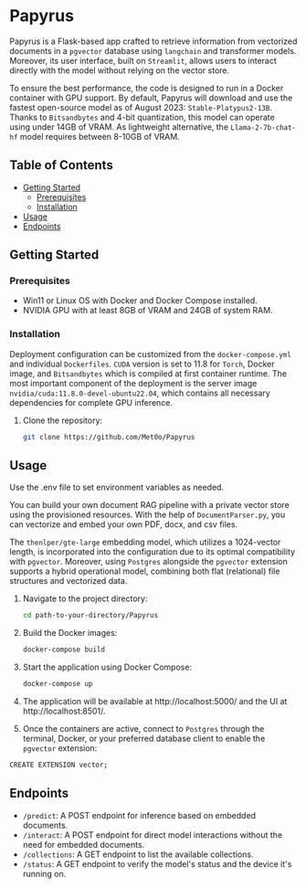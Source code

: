 
# Papyrus

Papyrus is a Flask-based app crafted to retrieve information from vectorized documents in a `pgvector` database using `langchain` and transformer models. Moreover, its user interface, built on `Streamlit`, allows users to interact directly with the model without relying on the vector store.

To ensure the best performance, the code is designed to run in a Docker container with GPU support. By default, Papyrus will download and use the fastest open-source model as of August 2023: `Stable-Platypus2-13B`. Thanks to `Bitsandbytes` and 4-bit quantization, this model can operate using under 14GB of VRAM. As lightweight alternative, the `Llama-2-7b-chat-hf` model requires between 8-10GB of VRAM.

## Table of Contents

- [Getting Started](#getting-started)
  - [Prerequisites](#prerequisites)
  - [Installation](#installation)
- [Usage](#usage)
- [Endpoints](#endpoints)

## Getting Started

### Prerequisites

- Win11 or Linux OS with Docker and Docker Compose installed.
- NVIDIA GPU with at least 8GB of VRAM and 24GB of system RAM.

### Installation

Deployment configuration can be customized from the `docker-compose.yml` and individual `Dockerfiles`. `CUDA` version is set to 11.8 for `Torch`, Docker image, and `Bitsandbytes` which is compiled at first container runtime. The most important component of the deployment is the server image `nvidia/cuda:11.8.0-devel-ubuntu22.04`, which contains all necessary dependencies for complete GPU inference.

1. Clone the repository:
   ```bash
   git clone https://github.com/Met0o/Papyrus

## Usage

Use the .env file to set environment variables as needed.

You can build your own document RAG pipeline with a private vector store using the provisioned resources. With the help of `DocumentParser.py`, you can vectorize and embed your own PDF, docx, and csv files. 

The `thenlper/gte-large` embedding model, which utilizes a 1024-vector length, is incorporated into the configuration due to its optimal compatibility with `pgvector`. Moreover, using `Postgres` alongside the `pgvector` extension supports a hybrid operational model, combining both flat (relational) file structures and vectorized data.

1. Navigate to the project directory:
   ```bash
   cd path-to-your-directory/Papyrus
   ```

2. Build the Docker images:
   ```bash
   docker-compose build
   ```

3. Start the application using Docker Compose:
   ```bash
   docker-compose up
   ```

4. The application will be available at http://localhost:5000/ and the UI at http://localhost:8501/.

5.  Once the containers are active, connect to `Postgres` through the terminal, Docker, or your preferred database client to enable the `pgvector` extension:

```bash
CREATE EXTENSION vector;
```

## Endpoints

- `/predict`: A POST endpoint for inference based on embedded documents.
- `/interact`: A POST endpoint for direct model interactions without the need for embedded documents.
- `/collections`: A GET endpoint to list the available collections.
- `/status`: A GET endpoint to verify the model's status and the device it's running on.
